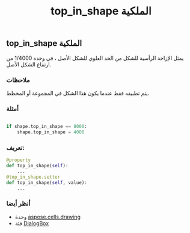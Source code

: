 ﻿---
title: top_in_shape الملكية
second_title: Aspose.Cells for Python via .NET API المراجع
description:
type: docs
weight: 1070
url: /ar/python-net/aspose.cells.drawing/dialogbox/top_in_shape/
is_root: false
---
##  top_in_shape الملكية

 يمثل الإزاحة الرأسية للشكل من الحد العلوي للشكل الأصل ،
في وحدة 1/4000 من ارتفاع الشكل الأصل.

###  ملاحظات

يتم تطبيقه فقط عندما يكون هذا الشكل في المجموعة أو المخطط.

###  أمثلة

```python

if shape.top_in_shape == 8000:
    shape.top_in_shape = 4000

```
###  تعريف:
```python
@property
def top_in_shape(self):
    ...
@top_in_shape.setter
def top_in_shape(self, value):
    ...
```

###  أنظر أيضا
* وحدة [aspose.cells.drawing](../../)
* فئة [DialogBox](/cells/ar/python-net/aspose.cells.drawing/dialogbox)
